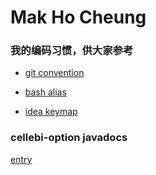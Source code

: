 # Mak Ho Cheung

### 我的编码习惯，供大家参考

- [git convention](./convention.md)

- [bash alias](./bash-alias.md)

- [idea keymap](./ide_keymap.md)

### cellebi-option javadocs

[entry](./docs/javadoc/index.html)